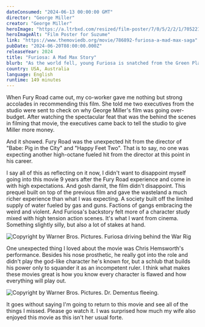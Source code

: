 ```yaml
---
dateConsumed: "2024-06-13 00:00:00 GMT"
director: "George Miller"
creator: "George Miller"
heroImage: "https://a.ltrbxd.com/resized/film-poster/7/0/5/2/2/1/705221-furiosa-a-mad-max-saga-0-2000-0-3000-crop.jpg?v=3c0e322842"
heroImageAlt: "Film Poster for Suzume"
link: "https://www.themoviedb.org/movie/786892-furiosa-a-mad-max-saga"
pubDate: "2024-06-20T08:00:00.000Z"
releaseYear: 2024
title: "Furiosa: A Mad Max Story"
blurb: "As the world fell, young Furiosa is snatched from the Green Place of Many Mothers and falls into the hands of a great Biker Horde led by the Warlord Dementus."
country: USA, Australia
language: English
runtime: 149 minutes
---
```


When Fury Road came out, my co-worker gave me nothing but strong accolades in recommending this film. She told me two executives from the studio were sent to check on why George Miller's film was going over-budget. After watching the spectacular feat that was the behind the scenes in filming that movie, the executives came back to tell the studio to give Miller more money.

And it showed. Fury Road was the unexpected hit from the director of "Babe: Pig in the City" and "Happy Feet Two". That is to say, no one was expecting another high-octane fueled hit from the director at this point in his career.

I say all of this as reflecting on it now, I didn't want to disappoint myself going into this movie 9 years after the Fury Road experience and come in with high expectations. And gosh darnit, the film didn't disappoint. This prequel built on top of the previous film and gave the wasteland a much richer experience than what I was expecting. A society built off the limited supply of water fueled by gas and guns. Factions of gangs embracing the weird and violent. And Furiosa's backstory felt more of a character study mixed with high tension action scenes. It's what I want from cinema. Something slightly silly, but also a lot of stakes at hand.

![Copyright by Warner Bros. Pictures. Furiosa driving behind the War Rig](https://warped-perspective.com/wp-content/uploads/2024/05/furiosa.webp)

One unexpected thing I loved about the movie was Chris Hemsworth's performance. Besides his nose prosthetic, he really got into the role and didn't play the god-like character he's known for, but a schlub that builds his power only to squander it as an incompetent ruler. I think what makes these movies great is how you know every character is flawed and how everything will play out.

![Copyright by Warner Bros. Pictures. Dr. Dementus fleeing.](https://cache.moviestillsdb.com/i/500x/wizw5mlf/furiosa-a-mad-max-saga-lg.jpg)

It goes without saying I'm going to return to this movie and see all of the things I missed. Please go watch it. I was surprised how much my wife also enjoyed this movie as this isn't her usual forte.

